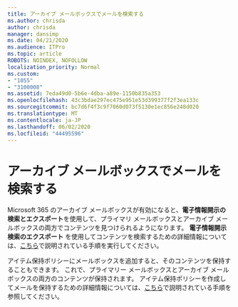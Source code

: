 ```yaml
---
title: アーカイブ メールボックスでメールを検索する
ms.author: chrisda
author: chrisda
manager: dansimp
ms.date: 04/21/2020
ms.audience: ITPro
ms.topic: article
ROBOTS: NOINDEX, NOFOLLOW
localization_priority: Normal
ms.custom:
- "1055"
- "3100008"
ms.assetid: 7eda49d0-5b6e-4dba-a89e-1150b835a353
ms.openlocfilehash: 43c3bdae297ec475e951e53d399377f2f3ea133c
ms.sourcegitcommit: bc7d6f4f3c9f7060d073f5130e1ec856e248d020
ms.translationtype: MT
ms.contentlocale: ja-JP
ms.lasthandoff: 06/02/2020
ms.locfileid: "44495596"
---
```

# <a name="search-for-email-in-the-archive-mailbox"></a>アーカイブ メールボックスでメールを検索する

Microsoft 365 のアーカイブ メールボックスが有効になると、**電子情報開示の検索とエクスポート**を使用して、プライマリ メールボックスとアーカイブ メールボックスの両方でコンテンツを見つけられるようになります。 **電子情報開示検索のエクスポート** を使用してコンテンツを検索するための詳細情報については、[こちら](https://docs.microsoft.com/microsoft-365/compliance/export-search-results)で説明されている手順を実行してください。
  
アイテム保持ポリシーにメールボックスを追加すると、そのコンテンツを保持することもできます。 これで、プライマリー メールボックスとアーカイブ メールボックスの両方のコンテンツが保持されます。 アイテム保持ポリシーを作成してメールを保持するための詳細情報については、[こちら](https://docs.microsoft.com/microsoft-365/compliance/retention-policies)で説明されている手順を参照してください。
  